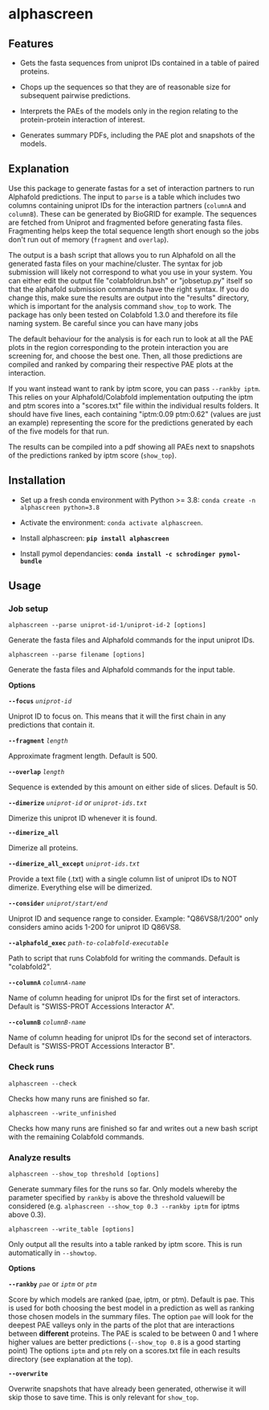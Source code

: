 # alphascreen

## Features

* Gets the fasta sequences from uniprot IDs contained in a table of paired proteins.

* Chops up the sequences so that they are of reasonable size for subsequent pairwise predictions.

* Interprets the PAEs of the models only in the region relating to the protein-protein interaction of interest.

* Generates summary PDFs, including the PAE plot and snapshots of the models.

## Explanation

Use this package to generate fastas for a set of interaction partners to run Alphafold predictions. The input to ```parse``` is a table which includes two columns containing uniprot IDs for the interaction partners (```columnA``` and ```columnB```). These can be generated by BioGRID for example. The sequences are fetched from Uniprot and fragmented before generating fasta files. Fragmenting helps keep the total sequence length short enough so the jobs don't run out of memory (```fragment``` and ```overlap```).

The output is a bash script that allows you to run Alphafold on all the generated fasta files on your machine/cluster. The syntax for job submission will likely not correspond to what you use in your system. You can either edit the output file "colabfoldrun.bsh" or "jobsetup.py" itself so that the alphafold submission commands have the right syntax. If you do change this, make sure the results are output into the "results" directory, which is important for the analysis command ```show_top``` to work. The package has only been tested on Colabfold 1.3.0 and therefore its file naming system. Be careful since you can have many jobs

The default behaviour for the analysis is for each run to look at all the PAE plots in the region corresponding to the protein interaction you are screening for, and choose the best one. Then, all those predictions are compiled and ranked by comparing their respective PAE plots at the interaction.

If you want instead want to rank by iptm score, you can pass ```--rankby iptm```. This relies on your Alphafold/Colabfold implementation outputing the iptm and ptm scores into a "scores.txt" file within the individual results folders. It should have five lines, each containing "iptm:0.09 ptm:0.62" (values are just an example) representing the score for the predictions generated by each of the five models for that run.

The results can be compiled into a pdf showing all PAEs next to snapshots of the predictions ranked by iptm score (```show_top```).

## Installation<a name="installation"></a>

* Set up a fresh conda environment with Python >= 3.8: `conda create -n alphascreen python=3.8`

* Activate the environment: `conda activate alphascreen`.

* Install alphascreen: **`pip install alphascreen`**

* Install pymol dependancies: **`conda install -c schrodinger pymol-bundle`**

## Usage<a name="usage"></a>

### Job setup

```
alphascreen --parse uniprot-id-1/uniprot-id-2 [options]
```

Generate the fasta files and Alphafold commands for the input uniprot IDs.

```
alphascreen --parse filename [options]
```

Generate the fasta files and Alphafold commands for the input table.

**Options**

**```--focus```** *```uniprot-id```*

Uniprot ID to focus on. This means that it will the first chain in any predictions that contain it.

**```--fragment```** *```length```*

Approximate fragment length. Default is 500.

**```--overlap```** *```length```*

Sequence is extended by this amount on either side of slices. Default is 50.

**```--dimerize```** *```uniprot-id```* *or* *```uniprot-ids.txt```*

Dimerize this uniprot ID whenever it is found.

**```--dimerize_all```**

Dimerize all proteins.

**```--dimerize_all_except```** *```uniprot-ids.txt```*

Provide a text file (.txt) with a single column list of uniprot IDs to NOT dimerize. Everything else will be dimerized.

**```--consider```** *```uniprot/start/end```*

Uniprot ID and sequence range to consider. Example: "Q86VS8/1/200" only considers amino acids 1-200 for uniprot ID Q86VS8.

**```--alphafold_exec```** *```path-to-colabfold-executable```*

Path to script that runs Colabfold for writing the commands. Default is "colabfold2".

**```--columnA```** *```columnA-name```*

Name of column heading for uniprot IDs for the first set of interactors. Default is "SWISS-PROT Accessions Interactor A".

**```--columnB```** *```columnB-name```*

Name of column heading for uniprot IDs for the second set of interactors. Default is "SWISS-PROT Accessions Interactor B".

### Check runs

```
alphascreen --check
```

Checks how many runs are finished so far.

```
alphascreen --write_unfinished
```

Checks how many runs are finished so far and writes out a new bash script with the remaining Colabfold commands.

### Analyze results

```
alphascreen --show_top threshold [options]
```

Generate summary files for the runs so far. Only models whereby the parameter specified by ```rankby``` is above the threshold valuewill be considered (e.g. ```alphascreen --show_top 0.3 --rankby iptm``` for iptms above 0.3).

```
alphascreen --write_table [options]
```

Only output all the results into a table ranked by iptm score. This is run automatically in ```--showtop```.

**Options**

**```--rankby```** *```pae```* or *```iptm```* or *```ptm```*

Score by which models are ranked (pae, iptm, or ptm). Default is pae. This is used for both choosing the best model in a prediction as well as ranking those chosen models in the summary files. The option ```pae``` will look for the deepest PAE valleys only in the parts of the plot that are interactions between **different** proteins. The PAE is scaled to be between 0 and 1 where higher values are better predictions (```--show_top 0.8``` is a good starting point) The options ```iptm``` and ```ptm``` rely on a scores.txt file in each results directory (see explanation at the top).

**```--overwrite```**

Overwrite snapshots that have already been generated, otherwise it will skip those to save time. This is only relevant for ``show_top``.